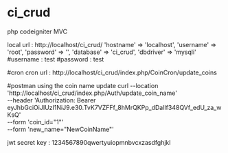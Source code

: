 # ci_crud
php codeigniter MVC

local url : http://localhost/ci_crud/
	'hostname' => 'localhost',
	'username' => 'root',
	'password' => '',
	'database' => 'ci_crud',
	'dbdriver' => 'mysqli'
 #username : test
 #password : test

#cron
cron url : http://localhost/ci_crud/index.php/CoinCron/update_coins

#postman using the coin name update
curl --location 'http://localhost/ci_crud/index.php/Auth/update_coin_name' \
--header 'Authorization: Bearer eyJhbGciOiJIUzI1NiJ9.e30.TvK7VZFFf_8hMrQKPp_dDalIf348QVf_edU_za_wKsQ' \
--form 'coin_id="1"' \
--form 'new_name="NewCoinName"'

jwt secret key : 1234567890qwertyuiopmnbvcxzasdfghjkl
